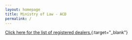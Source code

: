 ```yaml
---
layout: homepage
title: Ministry of Law - ACD
permalink: /
---
```

<!-- Type your notification here - the notification bar will not appear if this is empty. For other changes, refer to _data/homepage.yml to edit the homepage -->
[Click here for the list of registered dealers.](/list-of-registered-dealers/){:target="_blank"}
